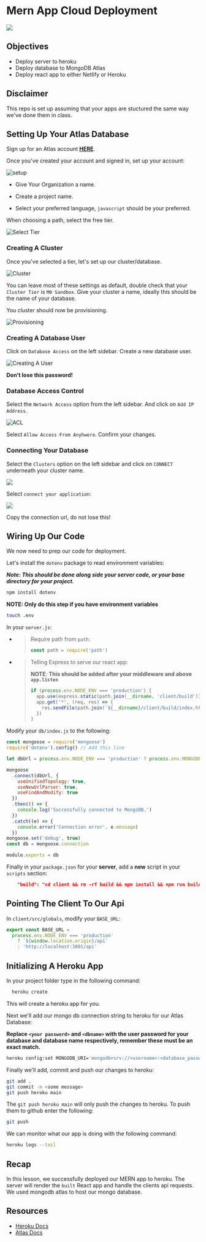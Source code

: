 # Mern App Cloud Deployment

![](https://i.morioh.com/139b757e13.png)

## Objectives
 
 
- Deploy server to heroku
- Deploy database to MongoDB Atlas
- Deploy react app to either Netlify or Heroku

## Disclaimer

This repo is set up assuming that your apps are stuctured the same way we've done them in class.

## Setting Up Your Atlas Database

Sign up for an Atlas account **[HERE](https://www.mongodb.com/try)**.

Once you've created your account and signed in, set up your account:

![setup](images/account-setup.png)

- Give Your Organization a name.

- Create a project name.

- Select your preferred language, `javascript` should be your preferred.

When choosing a path, select the free tier.

![Select Tier](images/tier.png)

### Creating A Cluster

Once you've selected a tier, let's set up our cluster/database.

![Cluster](images/create-cluster.png)

You can leave most of these settings as default, double check that your `Cluster Tier` is `M0 Sandbox`. Give your cluster a name, ideally this should be the name of your database.

You cluster should now be provisioning.

![Provisioning](images/cluster-provisioning.png)

### Creating A Database User

Click on `Database Access` on the left sidebar. Create a new database user.

![Creating A User](images/auth-db.png)

**Don't lose this password!**

### Database Access Control

Select the `Network Access` option from the left sidebar. And click on `Add IP Address`.

![ACL](images/acl.png)

Select `Allow Access From Anyhwere`. Confirm your changes.

### Connecting Your Database

Select the `Clusters` option on the left sidebar and click on `CONNECT` underneath your cluster name.

![](images/db-connect.png)

Select `connect your application`:

![](images/connection-url.png)

Copy the connection url, do not lose this!

## Wiring Up Our Code

We now need to prep our code for deployment.

Let's install the `dotenv` package to read environment variables:

**_Note: This should be done along side your server code, or your base directory for your project._**

```sh
npm install dotenv
```
**NOTE: Only do this step if you have environment variables**

```sh
touch .env
```

In your `server.js`:

- > Require path from `path`:
  >
  > ```js
  > const path = require('path')
  > ```

- > Telling Express to serve our react app:
  >
  > **NOTE**: **This should be added after your middleware and above `app.listen`**
  >
  > ```js
  > if (process.env.NODE_ENV === 'production') {
  >   app.use(express.static(path.join(__dirname, 'client/build')))
  >   app.get('*', (req, res) => {
  >     res.sendFile(path.join(`${__dirname}/client/build/index.html`))
  >   })
  > }
  > ```

Modify your `db/index.js` to the following:

```js
const mongoose = require('mongoose')
require('dotenv').config() // Add this line

let dbUrl = process.env.NODE_ENV === 'production' ? process.env.MONGODB_URI : 'mongodb://127.0.0.1:27017/todo_tracker'

mongoose
  .connect(dbUrl, {
    useUnifiedTopology: true,
    useNewUrlParser: true,
    useFindAndModify: true
  })
  .then(() => {
    console.log('Successfully connected to MongoDB.')
  })
  .catch((e) => {
    console.error('Connection error', e.message)
  })
mongoose.set('debug', true)
const db = mongoose.connection

module.exports = db
```

Finally in your `package.json` for your **server**, add a **new** script in your `scripts` section:

```json
    "build": "cd client && rm -rf build && npm install && npm run build"
```

## Pointing The Client To Our Api

In `client/src/globals`, modify your `BASE_URL`:

```js
export const BASE_URL =
  process.env.NODE_ENV === 'production'
    ? `${window.location.origin}/api`
    : 'http://localhost:3001/api'
```

## Initializing A Heroku App

In your project folder type in the following command:

```sh
  heroku create
```

This will create a heroku app for you.

Next we'll add our mongo db connection string to heroku for our Atlas Database:

**Replace `<your password>` and `<dbname>` with the user password for your database and database name respectively, remember these must be an exact match.**

```sh
heroku config:set MONGODB_URI='mongodb+srv://<username>:<database_password>@<cluster>.i57hr.mongodb.net/<database_name>?retryWrites=true&w=majority'
```

Finally we'll add, commit and push our changes to heroku:

```sh
git add .
git commit -m <some message>
git push heroku main
```

The `git push heroku main` will only push the changes to heroku. To push them to github enter the following:

```sh
git push
```

We can monitor what our app is doing with the following command:

```sh
heroku logs --tail
```

## Recap

In this lesson, we successfully deployed our MERN app to heroku. The server will render the `built` React app and handle the clients api requests.
We used mongodb atlas to host our mongo database.

## Resources

- [Heroku Docs](https://devcenter.heroku.com/categories/heroku-architecture)
- [Atlas Docs](https://docs.mongodb.com/)
